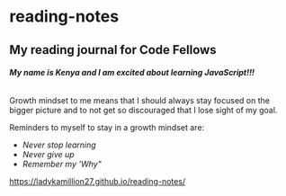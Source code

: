# reading-notes
## My reading journal for Code Fellows

###### **My name is Kenya and I am excited about learning JavaScript!!!**

Growth mindset to me means that I should always stay focused on the bigger picture and to not get so discouraged that I lose sight of my goal.

Reminders to myself to stay in a growth mindset are:
- *Never stop learning*
- *Never give up*
- *Remember my 'Why"*

https://ladykamillion27.github.io/reading-notes/
